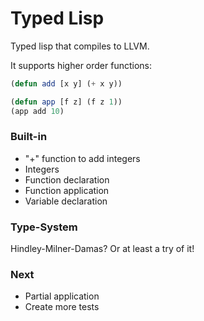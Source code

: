 # Typed Lisp

Typed lisp that compiles to LLVM.

It supports higher order functions:

```lisp
(defun add [x y] (+ x y))

(defun app [f z] (f z 1))
(app add 10)
```

### Built-in

- "+" function to add integers
- Integers
- Function declaration
- Function application
- Variable declaration

### Type-System

Hindley-Milner-Damas? Or at least a try of it!

### Next

- Partial application
- Create more tests 

